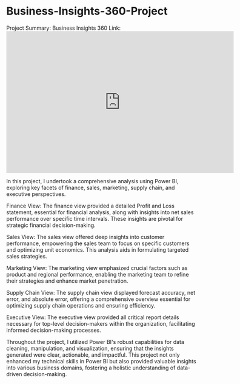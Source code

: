 # Business-Insights-360-Project
Project Summary: Business Insights 360
Link:<iframe title="Business Insights 360 Project" width="600" height="373.5" src="https://app.powerbi.com/view?r=eyJrIjoiODkxOGViZmEtMmExMi00MzVjLWI4MTYtMzE1OWQwYjc2YjEzIiwidCI6ImM2ZTU0OWIzLTVmNDUtNDAzMi1hYWU5LWQ0MjQ0ZGM1YjJjNCJ9" frameborder="0" allowFullScreen="true"></iframe>

In this project, I undertook a comprehensive analysis using Power BI, exploring key facets of finance, sales, marketing, supply chain, and executive perspectives.

Finance View:
The finance view provided a detailed Profit and Loss statement, essential for financial analysis, along with insights into net sales performance over specific time intervals. These insights are pivotal for strategic financial decision-making.

Sales View:
The sales view offered deep insights into customer performance, empowering the sales team to focus on specific customers and optimizing unit economics. This analysis aids in formulating targeted sales strategies.

Marketing View:
The marketing view emphasized crucial factors such as product and regional performance, enabling the marketing team to refine their strategies and enhance market penetration.

Supply Chain View:
The supply chain view displayed forecast accuracy, net error, and absolute error, offering a comprehensive overview essential for optimizing supply chain operations and ensuring efficiency.

Executive View:
The executive view provided all critical report details necessary for top-level decision-makers within the organization, facilitating informed decision-making processes.

Throughout the project, I utilized Power BI's robust capabilities for data cleaning, manipulation, and visualization, ensuring that the insights generated were clear, actionable, and impactful. This project not only enhanced my technical skills in Power BI but also provided valuable insights into various business domains, fostering a holistic understanding of data-driven decision-making.
